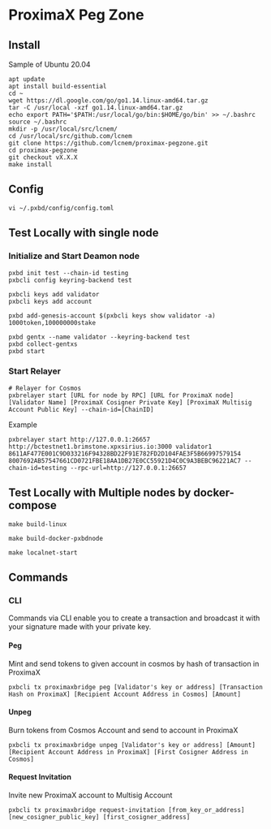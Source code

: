 # ProximaX Peg Zone

## Install

Sample of Ubuntu 20.04

```shell
apt update
apt install build-essential
cd ~
wget https://dl.google.com/go/go1.14.linux-amd64.tar.gz
tar -C /usr/local -xzf go1.14.linux-amd64.tar.gz
echo export PATH='$PATH:/usr/local/go/bin:$HOME/go/bin' >> ~/.bashrc
source ~/.bashrc
mkdir -p /usr/local/src/lcnem/
cd /usr/local/src/github.com/lcnem
git clone https://github.com/lcnem/proximax-pegzone.git
cd proximax-pegzone
git checkout vX.X.X
make install
```

## Config

```shell
vi ~/.pxbd/config/config.toml
```

## Test Locally with single node

### Initialize and Start Deamon node

```shell
pxbd init test --chain-id testing
pxbcli config keyring-backend test

pxbcli keys add validator
pxbcli keys add account

pxbd add-genesis-account $(pxbcli keys show validator -a) 1000token,100000000stake

pxbd gentx --name validator --keyring-backend test
pxbd collect-gentxs
pxbd start
```

### Start Relayer

```shell
# Relayer for Cosmos
pxbrelayer start [URL for node by RPC] [URL for ProximaX node] [Validator Name] [ProximaX Cosigner Private Key] [ProximaX Multisig Account Public Key] --chain-id=[ChainID]
```

Example

```shell
pxbrelayer start http://127.0.0.1:26657 http://bctestnet1.brimstone.xpxsirius.io:3000 validator1  8611AF477E001C9D033216F94328BD22F91E782FD2D104FAE3F5B66997579154 8007692AB57547661CD0721FBE18AA1DB27E0CC55921D4C0C9A3BEBC96221AC7 --chain-id=testing --rpc-url=http://127.0.0.1:26657
```

## Test Locally with Multiple nodes by docker-compose

```shell
make build-linux

make build-docker-pxbdnode

make localnet-start
```

## Commands

### CLI

Commands via CLI enable you to create a transaction and broadcast it with your signature made with your private key.

#### Peg

Mint and send tokens to given account in cosmos by hash of transaction in ProximaX

```shell
pxbcli tx proximaxbridge peg [Validator's key or address] [Transaction Hash on ProximaX] [Recipient Account Address in Cosmos] [Amount]
```

#### Unpeg

Burn tokens from Cosmos Account and send to account in ProximaX

```shell
pxbcli tx proximaxbridge unpeg [Validator's key or address] [Amount] [Recipient Account Address in ProximaX] [First Cosigner Address in Cosmos]
```

#### Request Invitation

Invite new ProximaX account to Multisig Account

```shell
pxbcli tx proximaxbridge request-invitation [from_key_or_address] [new_cosigner_public_key] [first_cosigner_address]
```
